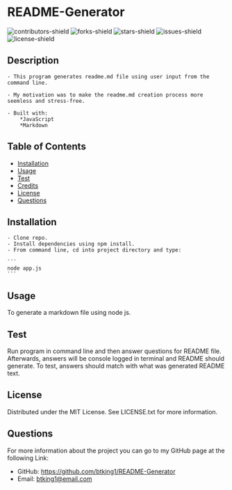 

# README-Generator
![contributors-shield](https://img.shields.io/github/contributors/btking1/README-Generator?style=for-the-badge)
![forks-shield](https://img.shields.io/github/forks/btking1/README-Generator?style=for-the-badge)
![stars-shield](https://img.shields.io/github/stars/btking1/README-Generator?style=for-the-badge)
![issues-shield](https://img.shields.io/github/issues/btking1/README-Generator?style=for-the-badge)
![license-shield](https://img.shields.io/github/license/btking1/README-Generator?style=for-the-badge)

## Description
   
    - This program generates readme.md file using user input from the command line.
    
    - My motivation was to make the readme.md creation process more seemless and stress-free.
    
    - Built with: 
        *JavaScript
        *Markdown
    

## Table of Contents 

- [Installation](#installation)
- [Usage](#usage)
- [Test](#test)
- [Credits](#credits)
- [License](#license)
- [Questions](#questions)

## Installation

    - Clone repo. 
    - Install dependencies using npm install.
    - From command line, cd into project directory and type:
    
    ```
    node app.js
    ``` 

## Usage

To generate a markdown file using node js.

## Test

Run program in command line and then answer questions for README file. Afterwards, answers will be console logged in terminal and README should generate. To test, answers should match with what was generated README text. 


## License

Distributed under the MIT License. See LICENSE.txt for more information.

## Questions

For more information about the project you can go
to my GitHub page at the following Link:

- GitHub: https://github.com/btking1/README-Generator
- Email: btking1@email.com
